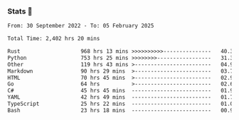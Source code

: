 ### Stats 👋
<!--START_SECTION:waka-->

```txt
From: 30 September 2022 - To: 05 February 2025

Total Time: 2,402 hrs 20 mins

Rust                   968 hrs 13 mins >>>>>>>>>>---------------   40.30 %
Python                 753 hrs 25 mins >>>>>>>>-----------------   31.36 %
Other                  119 hrs 43 mins >------------------------   04.98 %
Markdown               90 hrs 29 mins  >------------------------   03.77 %
HTML                   70 hrs 45 mins  >------------------------   02.95 %
Go                     64 hrs          >------------------------   02.66 %
C#                     45 hrs 45 mins  -------------------------   01.90 %
YAML                   42 hrs 49 mins  -------------------------   01.78 %
TypeScript             25 hrs 22 mins  -------------------------   01.06 %
Bash                   23 hrs 18 mins  -------------------------   00.97 %
```

<!--END_SECTION:waka-->

<!--
**buhaytza2005/buhaytza2005** is a ✨ _special_ ✨ repository because its `README.md` (this file) appears on your GitHub profile.

Here are some ideas to get you started:

- 🔭 I’m currently working on ...
- 🌱 I’m currently learning ...
- 👯 I’m looking to collaborate on ...
- 🤔 I’m looking for help with ...
- 💬 Ask me about ...
- 📫 How to reach me: ...
- 😄 Pronouns: ...
- ⚡ Fun fact: ...
-->


